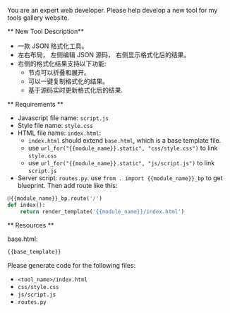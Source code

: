 You are an expert web developer. Please help develop a new tool for my tools gallery website.

** New Tool Description**
* 一款 JSON 格式化工具。
* 左右布局， 左侧编辑 JSON 源码， 右侧显示格式化后的结果。
* 右侧的格式化结果支持以下功能:
    - 节点可以折叠和展开。
    - 可以一键复制格式化的结果。
    - 基于源码实时更新格式化后的结果.


** Requirements **
* Javascript file name: `script.js`
* Style file name: `style.css`
* HTML file name: `index.html`:
    - `index.html` should extend `base.html`, which is a base template file.
    - use `url_for("{{module_name}}.static", "css/style.css")` to link `style.css`
    - use `url_for("{{module_name}}.static", "js/script.js")` to link `script.js`
* Server script: `routes.py`. use `from . import {{module_name}}_bp` to get blueprint. Then add route like this:
```python
@{{module_name}}_bp.route('/')
def index():
    return render_template('{{module_name}}/index.html')
```

** Resources **

base.html:
```html
{{base_template}}
```

Please generate code for the following files:
* `<tool_name>/index.html`
* `css/style.css`
* `js/script.js`
* `routes.py`
